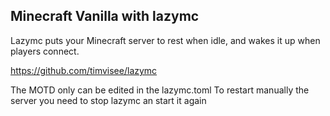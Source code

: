 ## Minecraft Vanilla with lazymc

Lazymc puts your Minecraft server to rest when idle, and wakes it up when players connect.

https://github.com/timvisee/lazymc

The MOTD only can be edited in the lazymc.toml
To restart manually the server you need to stop lazymc an start it again

